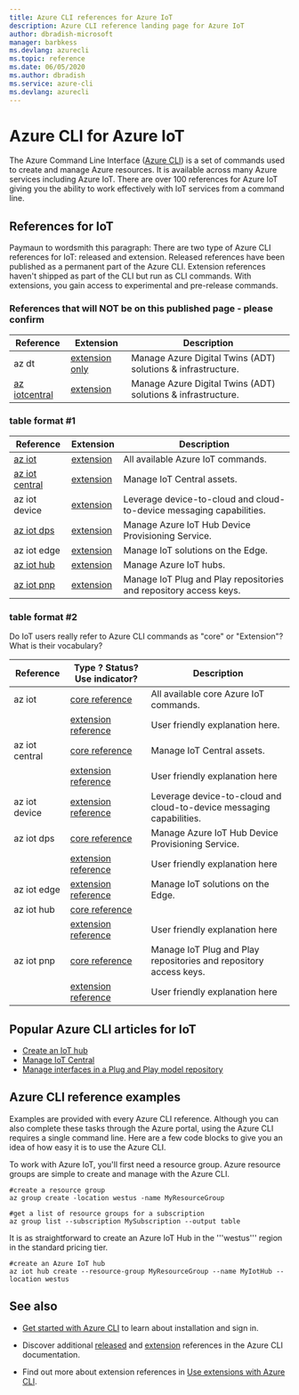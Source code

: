 ```yaml
---
title: Azure CLI references for Azure IoT
description: Azure CLI reference landing page for Azure IoT
author: dbradish-microsoft
manager: barbkess
ms.devlang: azurecli
ms.topic: reference
ms.date: 06/05/2020
ms.author: dbradish
ms.service: azure-cli
ms.devlang: azurecli
---
```


# Azure CLI for Azure IoT

The Azure Command Line Interface ([Azure CLI](/cli/azure/what-is-azure-cli)) is a set of commands used to create and manage Azure resources.  It is available across many Azure services including Azure IoT.  There are over 100 references for Azure IoT giving you the ability to work effectively with IoT services from a command line.

## References for IoT

Paymaun to wordsmith this paragraph: There are two type of Azure CLI references for IoT: released and extension.  Released references have been published as a permanent part of the Azure CLI.  Extension references haven't shipped as part of the CLI but run as CLI commands. With extensions, you gain access to experimental and pre-release commands.

### References that will NOT be on this published page - please confirm

| Reference | Extension | Description
|-|-|-|
| az dt | [extension only](/cli/azure/ext/azure-iot/dt)  | Manage Azure Digital Twins (ADT) solutions & infrastructure.
| [az iotcentral](/cli/azure/iotcentral) | [extension](/cli/azure/ext/azure-iot/iotcentral)  | Manage Azure Digital Twins (ADT) solutions & infrastructure.

### table format #1

| Reference | Extension | Description
|-|-|-|
| [az iot](/cli/azure/iot) | [extension](/cli/azure/ext/azure-iot/iot)  | All available Azure IoT commands.
| [az iot central](/cli/azure/iot/central) | [extension](/cli/azure/ext/azure-iot/iot/central) | Manage IoT Central assets.
| az iot device | [extension](/cli/azure/ext/azure-iot/iot/device) | Leverage device-to-cloud and cloud-to-device messaging capabilities.
| [az iot dps](/en-us/cli/azure/iot/dps) | [extension](/cli/azure/ext/azure-iot/iot/dps) | Manage Azure IoT Hub Device Provisioning Service.
| az iot edge | [extension](/cli/azure/ext/azure-iot/iot/edge) | Manage IoT solutions on the Edge.
| [az iot hub](/cli/azure/iot/hub) | [extension](/cli/azure/ext/azure-iot/iot/hub) | Manage Azure IoT hubs.
| [az iot pnp](/cli/azure/iot/pnp) | [extension](/cli/azure/ext/azure-iot/iot/pnp) | Manage IoT Plug and Play repositories and repository access keys.

### table format #2

Do IoT users really refer to Azure CLI commands as "core" or "Extension"?  What is their vocabulary?

| Reference | Type ? Status? Use indicator? | Description
|-|-|-|
| az iot | [core reference](/cli/azure/iot) | All available core Azure IoT commands.
| | [extension reference](/cli/azure/ext/azure-iot/iot) |User friendly explanation here.
|az iot central | [core reference](/cli/azure/iot/central) | Manage IoT Central assets.
| | [extension reference](/cli/azure/ext/azure-iot/iot/central) | User friendly explanation here
| az iot device | [extension reference](/cli/azure/ext/azure-iot/iot/device) | Leverage device-to-cloud and cloud-to-device messaging capabilities.
| az iot dps | [core reference](/en-us/cli/azure/iot/dps) | Manage Azure IoT Hub Device Provisioning Service.
| | [extension reference](/cli/azure/ext/azure-iot/iot/dps) | User friendly explanation here
| az iot edge | [extension reference](/cli/azure/ext/azure-iot/iot/edge) | Manage IoT solutions on the Edge.
| az iot hub | [core reference](/cli/azure/iot/hub) | | Manage Azure IoT hubs.
| | [extension reference](/cli/azure/ext/azure-iot/iot/hub) | User friendly explanation here
| az iot pnp | [core reference](/cli/azure/iot/pnp) | Manage IoT Plug and Play repositories and repository access keys.
| | [extension reference](/cli/azure/ext/azure-iot/iot/pnp) | User friendly explanation here

## Popular Azure CLI articles for IoT

- [Create an IoT hub](/azure/iot-hub/iot-hub-create-using-cli)
- [Manage IoT Central](/azure/iot-central/core/howto-manage-iot-central-from-cli)
- [Manage interfaces in a Plug and Play model repository](/azure/iot-pnp/howto-install-pnp-cli#manage-interfaces-in-a-model-repository)

## Azure CLI reference examples

Examples are provided with every Azure CLI reference. Although you can also complete these tasks through the Azure portal, using the Azure CLI requires a single command line.  Here are a few code blocks to give you an idea of how easy it is to use the Azure CLI.

To work with Azure IoT, you'll first need a resource group.  Azure resource groups are simple to create and manage with the Azure CLI.  

```azurecli
#create a resource group
az group create -location westus -name MyResourceGroup
```

```azurecli
#get a list of resource groups for a subscription
az group list --subscription MySubscription --output table
```

It is as straightforward to create an Azure IoT Hub in the '''westus''' region in the standard pricing tier.

```azurecli
#create an Azure IoT hub
az iot hub create --resource-group MyResourceGroup --name MyIotHub --location westus
```

## See also

- [Get started with Azure CLI](/cli/azure/get-started-with-azure-cli) to learn about installation and sign in.

- Discover additional [released](/cli/azure/reference-index) and [extension](/cli/azure/azure-cli-extensions-list) references in the Azure CLI documentation.

- Find out more about extension references in [Use extensions with Azure CLI](/cli/azure/azure-cli-extensions-overview).
